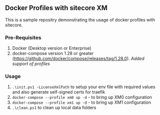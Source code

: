## Docker Profiles with sitecore XM

This is a sample repositry demonstrating the usage of docker profiles with sitecore. 

### Pre-Requisites

1. Docker (Desktop version or Enterprise)
2. docker-compose version 1.28 or greater (https://github.com/docker/compose/releases/tag/1.28.0). *Added support of profiles*

### Usage

1. `.\init.ps1 -LicenseXmlPath` to setup your env file with required values and also generate self-signed certs for traefik
2. `docker-compose --profile xm0 up -d` - to bring up XM0 configuration
3. `docker-compose --profile xm1 up -d` - to bring up XM1 configuration
4. `.\clean.ps1` to clean up local data folders